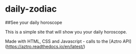 # daily-zodiac
##See your daily horoscope

This is a simple site that will show you your daily horoscope. 

Made with HTML, CSS and Javascript - calls to the [Aztro API] (https://aztro.readthedocs.io/en/latest/)
